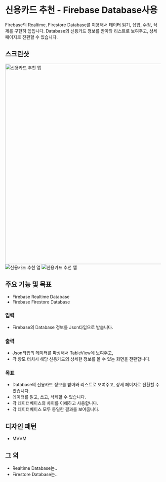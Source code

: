 # 신용카드 추천 - Firebase Database사용
Firebase의 Realtime, Firestore Database를 이용해서 데이터 읽기, 삽입, 수정, 삭제를 구현하 앱입니다.
Database의 신용카드 정보를 받아와 리스트로 보여주고, 상세 페이지로 전환할 수 있습니다.


## 스크린샷
<img src="https://user-images.githubusercontent.com/104996680/203260852-89c0279b-9629-4d95-987a-d09b87a7dac3.png" alt="신용카드 추천 앱" width="650">
<img src="https://user-images.githubusercontent.com/104996680/203260878-34e10d22-7c38-4265-ae56-59e63ae79c03.png" alt="신용카드 추천 앱">
<img src="https://user-images.githubusercontent.com/104996680/203260889-54c70991-1f19-4e54-8ff1-846d401e58fa.png" alt="신용카드 추천 앱">

## 주요 기능 및 목표
- Firebase Realtime Database
- Firebase Firestore Database

### 입력
- Firebase의 Database 정보를 Json타입으로 받습니다.

### 출력
- Json타입의 데이터를 파싱해서 TableView에 보여주고,
- 각 항모 터치시 해당 신용카드의 상세한 정보를 볼 수 있는 화면을 전환합니다.

### 목표
- Database의 신용카드 정보를 받아와 리스트로 보여주고, 상세 페이지로 전환할 수 있습니다.
- 데이터를 읽고, 쓰고, 삭제할 수 있습니다.
- 각 데이터베이스의 차이를 이해하고 사용합니다.
- 각 데이터베이스 모두 동일한 결과를 보여줍니다.

## 디자인 패턴
- MVVM

## 그 외
- Realtime Database는..
- Firestore Database는..
